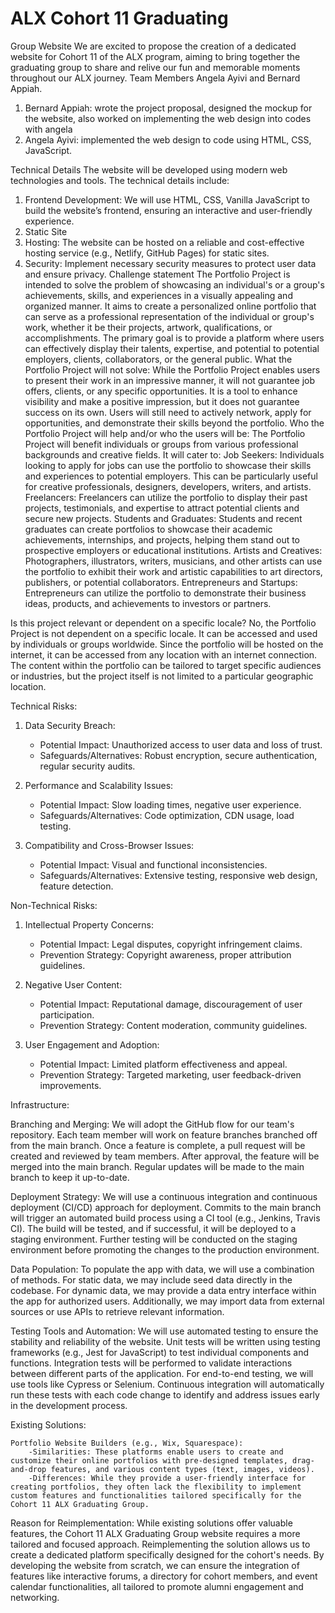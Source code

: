 # ALX Cohort 11 Graduating
Group Website
We are excited to propose the creation of a dedicated website for Cohort 11 of the
ALX program, aiming to bring together the graduating group to share and relive our fun and memorable moments throughout our ALX journey.
Team Members
   Angela Ayivi and Bernard Appiah.
1.   Bernard Appiah: wrote the project proposal, designed the mockup for the website, also worked on implementing the web design  into  codes with angela
2.   Angela Ayivi: implemented the web design to code using HTML, CSS, JavaScript.
 
Technical Details
The website will be developed using modern web technologies and tools. The technical details include:
1.   Frontend Development: We will use HTML, CSS, Vanilla JavaScript to build the website’s frontend, ensuring an interactive and user-friendly experience.
2.   Static Site
3.   Hosting: The website can be hosted on a reliable and cost-effective hosting service (e.g., Netlify, GitHub Pages) for static sites.
4.   Security: Implement necessary security measures to protect user data and ensure privacy.
Challenge statement
The Portfolio Project is intended to solve the problem of showcasing an individual's or a group's achievements, skills, and experiences in a visually appealing and organized manner. It aims to create a personalized online portfolio that can serve as a professional representation of the individual or group's work, whether it be their projects, artwork, qualifications, or accomplishments. The primary goal is to provide a platform where users can effectively display their talents, expertise, and potential to potential employers, clients, collaborators, or the general public.
What the Portfolio Project will not solve:
While the Portfolio Project enables users to present their work in an impressive manner, it will not guarantee job offers, clients, or any specific opportunities. It is a tool to enhance visibility and make a positive impression, but it does not guarantee success on its own. Users will still need to actively network, apply for opportunities, and demonstrate their skills beyond the portfolio.
Who the Portfolio Project will help and/or who the users will be:
The Portfolio Project will benefit individuals or groups from various professional backgrounds and creative fields. It will cater to:
	Job Seekers: Individuals looking to apply for jobs can use the portfolio to showcase their skills and experiences to potential employers. This can be particularly useful for creative professionals, designers, developers, writers, and artists.
	Freelancers: Freelancers can utilize the portfolio to display their past projects, testimonials, and expertise to attract potential clients and secure new projects.
	Students and Graduates: Students and recent graduates can create portfolios to showcase their academic achievements, internships, and projects, helping them stand out to prospective employers or educational institutions.
	Artists and Creatives: Photographers, illustrators, writers, musicians, and other artists can use the portfolio to exhibit their work and artistic capabilities to art directors, publishers, or potential collaborators.
    Entrepreneurs and Startups: Entrepreneurs can utilize the portfolio to demonstrate their business ideas, products, and achievements to investors or partners.
 
Is this project relevant or dependent on a specific locale?
No, the Portfolio Project is not dependent on a specific locale. It can be accessed and used by individuals or groups worldwide. Since the portfolio will be hosted on the internet, it can be accessed from any location with an internet connection. The content within the portfolio can be tailored to target specific audiences or industries, but the project itself is not limited to a particular geographic location.
 
Technical Risks:
1. Data Security Breach:
   - Potential Impact: Unauthorized access to user data and loss of trust.
   - Safeguards/Alternatives: Robust encryption, secure authentication, regular security audits.
 
2. Performance and Scalability Issues:
   - Potential Impact: Slow loading times, negative user experience.
   - Safeguards/Alternatives: Code optimization, CDN usage, load testing.
 
3. Compatibility and Cross-Browser Issues:
   - Potential Impact: Visual and functional inconsistencies.
   - Safeguards/Alternatives: Extensive testing, responsive web design, feature detection.
 
Non-Technical Risks:
1. Intellectual Property Concerns:
   - Potential Impact: Legal disputes, copyright infringement claims.
   - Prevention Strategy: Copyright awareness, proper attribution guidelines.
 
2. Negative User Content:
   - Potential Impact: Reputational damage, discouragement of user participation.
   - Prevention Strategy: Content moderation, community guidelines.
 
3. User Engagement and Adoption:
   - Potential Impact: Limited platform effectiveness and appeal.
   - Prevention Strategy: Targeted marketing, user feedback-driven improvements.
 
 
 
 
 
 
 
 
 
Infrastructure:
 
Branching and Merging:
We will adopt the GitHub flow for our team's repository. Each team member will work on feature branches branched off from the main branch. Once a feature is complete, a pull request will be created and reviewed by team members. After approval, the feature will be merged into the main branch. Regular updates will be made to the main branch to keep it up-to-date.
 
Deployment Strategy:
We will use a continuous integration and continuous deployment (CI/CD) approach for deployment. Commits to the main branch will trigger an automated build process using a CI tool (e.g., Jenkins, Travis CI). The build will be tested, and if successful, it will be deployed to a staging environment. Further testing will be conducted on the staging environment before promoting the changes to the production environment.
 
Data Population:
To populate the app with data, we will use a combination of methods. For static data, we may include seed data directly in the codebase. For dynamic data, we may provide a data entry interface within the app for authorized users. Additionally, we may import data from external sources or use APIs to retrieve relevant information.
 
Testing Tools and Automation:
We will use automated testing to ensure the stability and reliability of the website. Unit tests will be written using testing frameworks (e.g., Jest for JavaScript) to test individual components and functions. Integration tests will be performed to validate interactions between different parts of the application. For end-to-end testing, we will use tools like Cypress or Selenium. Continuous integration will automatically run these tests with each code change to identify and address issues early in the development process.
 
Existing Solutions:
 
    Portfolio Website Builders (e.g., Wix, Squarespace):
    	-Similarities: These platforms enable users to create and customize their online portfolios with pre-designed templates, drag-and-drop features, and various content types (text, images, videos).
    	-Differences: While they provide a user-friendly interface for creating portfolios, they often lack the flexibility to implement custom features and functionalities tailored specifically for the Cohort 11 ALX Graduating Group.
 
 
 
 
Reason for Reimplementation:
While existing solutions offer valuable features, the Cohort 11 ALX Graduating Group website requires a more tailored and focused approach. Reimplementing the solution allows us to create a dedicated platform specifically designed for the cohort's needs. By developing the website from scratch, we can ensure the integration of features like interactive forums, a directory for cohort members, and event calendar functionalities, all tailored to promote alumni engagement and networking.


